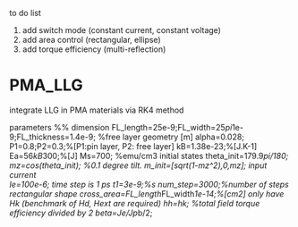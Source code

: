 to do list
1. add switch mode (constant current, constant voltage)
2. add area control (rectangular, ellipse)
3. add torque efficiency (multi-reflection)

# PMA_LLG
integrate LLG in PMA materials via RK4 method

parameters
%% dimension
  FL_length=25e-9;FL_width=25*pi*1e-9;FL_thickness=1.4e-9; %free layer geometry [m]
  alpha=0.028;
  P1=0.8;P2=0.3;%[P1:pin layer, P2: free layer]
  kB=1.38e-23;%[J.K-1]
  Ea=56*kB*300;%[J]
  Ms=700; %emu/cm3
initial states
  theta_init=179.9*pi/180;
  mz=cos(theta_init); %0.1 degree tilt.
  m_init=[sqrt(1-mz^2),0,mz];
input current  
  Ie=100e-6;
time step is 1 ps
  t1=3e-9;%s
  num_step=3000;%number of steps
rectangular shape 
  cross_area=FL_length*FL_width*1e-14;%[cm2]
only have Hk (benchmark of Hd, Hext are required)
    hh=hk; %total field
torque efficiency divided by 2
    beta=Je/Jp*b/2;



